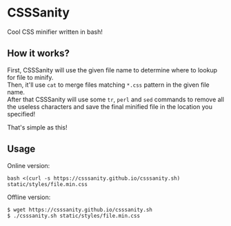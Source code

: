 # CSSSanity
Cool CSS minifier written in bash!

## How it works?
First, CSSSanity will use the given file name to determine where to lookup for file to minify.  
Then, it'll use `cat` to merge files matching `*.css` pattern in the given file name.  
After that CSSSanity will use some `tr`, `perl` and `sed` commands to remove all the useless characters and save the final minified file in the location you specified!

That's simple as this!

## Usage
Online version:
```shell
bash <(curl -s https://csssanity.github.io/csssanity.sh) static/styles/file.min.css
```

Offline version:
```shell
$ wget https://csssanity.github.io/csssanity.sh
$ ./csssanity.sh static/styles/file.min.css 
```
